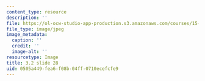 ```yaml
---
content_type: resource
description: ''
file: https://ol-ocw-studio-app-production.s3.amazonaws.com/courses/15-s21-nuts-and-bolts-of-business-plans-january-iap-2014/0505a449fea6f08b04ff0710ecefcfe9_Slide28.JPG
file_type: image/jpeg
image_metadata:
  caption: ''
  credit: ''
  image-alt: ''
resourcetype: Image
title: 3.2 slide 28
uid: 0505a449-fea6-f08b-04ff-0710ecefcfe9
---
```

